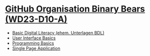 # [GitHub Organisation Binary Bears (WD23-D10-A)](https://kurs-uebersicht-wd-23-d10-a.vercel.app/)

- [Basic Digital Literacy (ehem. Unterlagen BDL)](./BDL/)
- [User Interface Basics](https://github.com/WD-23-D10-A/User-Interface-Basics)
- [Programming Basics](https://github.com/WD-23-D10-A/PB-live-coding)
- [Single Page Application](https://github.com/WD-23_D10-A/Single-Papge-Application)
